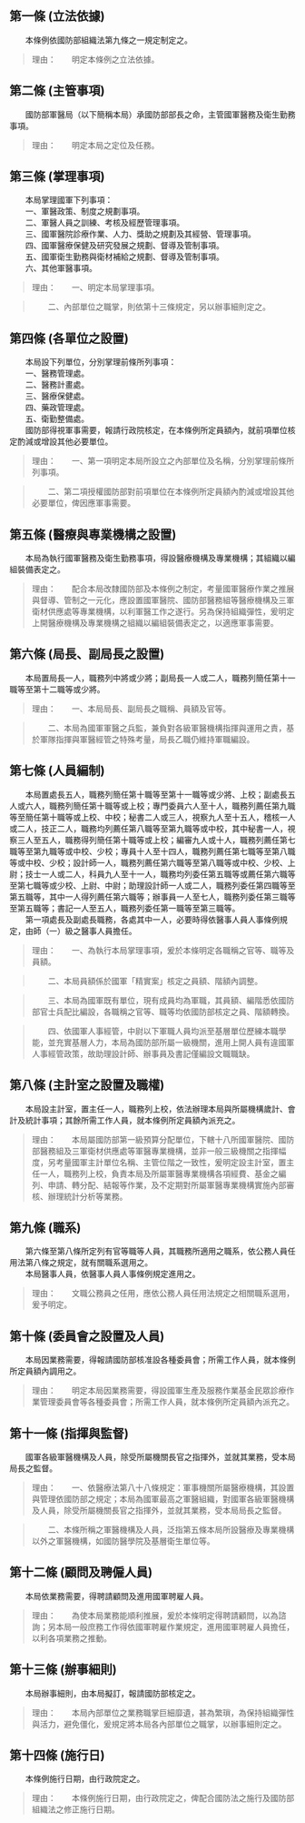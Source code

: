 第一條 (立法依據)
-----------------
　　本條例依國防部組織法第九條之一規定制定之。  
> 理由：　　明定本條例之立法依據。



第二條 (主管事項)
-----------------
　　國防部軍醫局（以下簡稱本局）承國防部部長之命，主管國軍醫務及衛生勤務事項。  
> 理由：　　明定本局之定位及任務。



第三條 (掌理事項)
-----------------
　　本局掌理國軍下列事項：  
　　一、軍醫政策、制度之規劃事項。  
　　二、軍醫人員之訓練、考核及經歷管理事項。  
　　三、國軍醫院診療作業、人力、獎助之規劃及其經營、管理事項。  
　　四、國軍醫療保健及研究發展之規劃、督導及管制事項。  
　　五、國軍衛生勤務與衛材補給之規劃、督導及管制事項。  
　　六、其他軍醫事項。  
> 理由：　　一、明定本局掌理事項。

> 　　二、內部單位之職掌，則依第十三條規定，另以辦事細則定之。



第四條 (各單位之設置)
---------------------
　　本局設下列單位，分別掌理前條所列事項：  
　　一、醫務管理處。  
　　二、醫務計畫處。  
　　三、醫療保健處。  
　　四、藥政管理處。  
　　五、衛勤整備處。  
　　國防部得視軍事需要，報請行政院核定，在本條例所定員額內，就前項單位核定酌減或增設其他必要單位。  
> 理由：　　一、第一項明定本局所設立之內部單位及名稱，分別掌理前條所列事項。

> 　　二、第二項授權國防部對前項單位在本條例所定員額內酌減或增設其他必要單位，俾因應軍事需要。



第五條 (醫療與專業機構之設置)
-----------------------------
　　本局為執行國軍醫務及衛生勤務事項，得設醫療機構及專業機構；其組織以編組裝備表定之。  
> 理由：　　配合本局改隸國防部及本條例之制定，考量國軍醫療作業之推展與督導、管制之一元化，應設置國軍醫院、國防部醫務組等醫療機構及三軍衛材供應處等專業機構，以利軍醫工作之遂行。另為保持組織彈性，爰明定上開醫療機構及專業機構之組織以編組裝備表定之，以適應軍事需要。



第六條 (局長、副局長之設置)
---------------------------
　　本局置局長一人，職務列中將或少將；副局長一人或二人，職務列簡任第十一職等至第十二職等或少將。  
> 理由：　　一、本局局長、副局長之職稱、員額及官等。

> 　　二、本局為國軍軍醫之兵監，兼負對各級軍醫機構指揮與運用之責，基於軍隊指揮與軍醫經管之特殊考量，局長乙職仍維持軍職編設。



第七條 (人員編制)
-----------------
　　本局置處長五人，職務列簡任第十職等至第十一職等或少將、上校；副處長五人或六人，職務列簡任第十職等或上校；專門委員六人至十人，職務列薦任第九職等至簡任第十職等或上校、中校；秘書二人或三人，視察九人至十五人，稽核一人或二人，技正二人，職務均列薦任第八職等至第九職等或中校，其中秘書一人，視察三人至五人，職務得列簡任第十職等或上校；編審九人或十人，職務列薦任第七職等至第九職等或中校、少校；專員十人至十四人，職務列薦任第七職等至第八職等或中校、少校；設計師一人，職務列薦任第六職等至第八職等或中校、少校、上尉；技士一人或二人，科員九人至十一人，職務均列委任第五職等或薦任第六職等至第七職等或少校、上尉、中尉；助理設計師一人或二人，職務列委任第四職等至第五職等，其中一人得列薦任第六職等；辦事員一人至七人，職務列委任第三職等至第五職等；書記一人至五人，職務列委任第一職等至第三職等。  
　　第一項處長及副處長職務，各處其中一人，必要時得依醫事人員人事條例規定，由師（一）級之醫事人員擔任。  
> 理由：　　一、為執行本局掌理事項，爰於本條明定各職稱之官等、職等及員額。

> 　　二、本局員額係於國軍「精實案」核定之員額、階額內調整。

> 　　三、本局為國軍既有單位，現有成員均為軍職，其員額、編階悉依國防部官士兵配比編設，各職稱之官等、職等均依國防部核定之員、階額轉換。

> 　　四、依國軍人事經管，中尉以下軍職人員均派至基層單位歷練本職學能，並充實基層人力，本局為國防部所屬一級機關，進用上開人員有違國軍人事經管政策，故助理設計師、辦事員及書記僅編設文職職缺。



第八條 (主計室之設置及職權)
---------------------------
　　本局設主計室，置主任一人，職務列上校，依法辦理本局與所屬機構歲計、會計及統計事項；其餘所需工作人員，就本條例所定員額內派充之。  
> 理由：　　本局屬國防部第一級預算分配單位，下轄十八所國軍醫院、國防部醫務組及三軍衛材供應處等軍醫專業機構，並非一般三級機關之指揮幅度，另考量國軍主計單位名稱、主管位階之一致性，爰明定設主計室，置主任一人，職務列上校，負責本局及所屬軍醫專業機構各項經費、基金之編列、申請、轉分配、結報等作業，及不定期對所屬軍醫專業機構實施內部審核、辦理統計分析等業務。



第九條 (職系)
-------------
　　第六條至第八條所定列有官等職等人員，其職務所適用之職系，依公務人員任用法第八條之規定，就有關職系選用之。  
　　本局醫事人員，依醫事人員人事條例規定進用之。  
> 理由：　　文職公務員之任用，應依公務人員任用法規定之相關職系選用，爰予明定。



第十條 (委員會之設置及人員)
---------------------------
　　本局因業務需要，得報請國防部核准設各種委員會；所需工作人員，就本條例所定員額內調用之。  
> 理由：　　明定本局因業務需要，得設國軍生產及服務作業基金民眾診療作業管理委員會等各種委員會；所需工作人員，就本條例所定員額內派充之。



第十一條 (指揮與監督)
---------------------
　　國軍各級軍醫機構及人員，除受所屬機關長官之指揮外，並就其業務，受本局局長之監督。  
> 理由：　　一、依醫療法第八十八條規定：軍事機關所屬醫療機構，其設置與管理依國防部之規定；本局為國軍最高之軍醫組織，對國軍各級軍醫機構及人員，除受所屬機關長官之指揮外，並就其業務，受本局局長之監督。

> 　　二、本條所稱之軍醫機構及人員，泛指第五條本局所設醫療及專業機構以外之軍醫機構，如國防醫學院及基層衛生單位等。



第十二條 (顧問及聘僱人員)
-------------------------
　　本局依業務需要，得聘請顧問及進用國軍聘雇人員。  
> 理由：　　為使本局業務能順利推展，爰於本條明定得聘請顧問，以為諮詢；另本局一般庶務工作得依國軍聘雇作業規定，進用國軍聘雇人員擔任，以利各項業務之推動。



第十三條 (辦事細則)
-------------------
　　本局辦事細則，由本局擬訂，報請國防部核定之。  
> 理由：　　本局內部單位之業務職掌巨細靡遺，甚為繁瑣，為保持組織彈性與活力，避免僵化，爰規定將本局各內部單位之職掌，以辦事細則定之。



第十四條 (施行日)
-----------------
　　本條例施行日期，由行政院定之。  
> 理由：　　本條例施行日期，由行政院定之，俾配合國防法之施行及國防部組織法之修正施行日期。